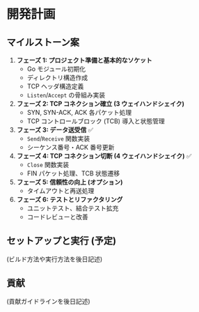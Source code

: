 # 開発計画

## マイルストーン案

1.  **フェーズ 1: プロジェクト準備と基本的なソケット**
    - Go モジュール初期化
    - ディレクトリ構造作成
    - TCP ヘッダ構造定義
    - `Listen`/`Accept` の骨組み実装
2.  **フェーズ 2: TCP コネクション確立 (3 ウェイハンドシェイク)**
    - SYN, SYN-ACK, ACK 各パケット処理
    - TCP コントロールブロック (TCB) 導入と状態管理
3.  **フェーズ 3: データ送受信** ✅
    - `Send`/`Receive` 関数実装
    - シーケンス番号・ACK 番号更新
4.  **フェーズ 4: TCP コネクション切断 (4 ウェイハンドシェイク)** ✅
    - `Close` 関数実装
    - FIN パケット処理、TCB 状態遷移
5.  **フェーズ 5: 信頼性の向上 (オプション)**
    - タイムアウトと再送処理
6.  **フェーズ 6: テストとリファクタリング**
    - ユニットテスト、結合テスト拡充
    - コードレビューと改善

## セットアップと実行 (予定)

(ビルド方法や実行方法を後日記述)

## 貢献

(貢献ガイドラインを後日記述)
